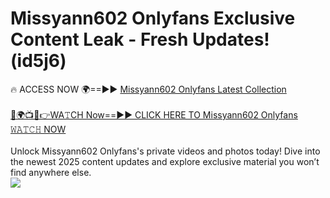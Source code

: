 # Missyann602 Onlyfans Exclusive Content Leak - Fresh Updates! (id5j6)

🔥 ACCESS NOW 🌍==►► <a href="https://tinyurl.com/kvy9nzfs" rel="nofollow">Missyann602 Onlyfans Latest Collection</a>
<br><br>
[🔴🌍📺📱👉WA𝚃CH Now==►► CLICK HERE TO Missyann602 Onlyfans 𝚆𝙰𝚃𝙲𝙷 NOW](https://tinyurl.com/kvy9nzfs)
<br><br>
Unlock Missyann602 Onlyfans's private videos and photos today! Dive into the newest 2025 content updates and explore exclusive material you won’t find anywhere else.
<br>
<a href="https://tinyurl.com/kvy9nzfs" rel="nofollow" data-target="animated-image.originalLink"><img src="https://camo.githubusercontent.com/8a4f000d20f83aca3bf7ec5f350d767afa0574a8a352519fd8cfa583a6f93a33/68747470733a2f2f692e696d6775722e636f6d2f644a486b345a712e676966" data-canonical-src="https://i.imgur.com/dJHk4Zq.gif" style="max-width: 100%; display: inline-block;" data-target="animated-image.originalImage"></a>
<br>
